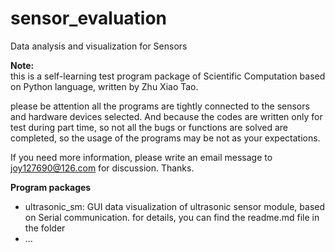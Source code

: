 # sensor_evaluation
Data analysis and visualization for Sensors
 
**Note:**  
this is a self-learning test program package of Scientific Computation based on Python language, written by Zhu Xiao Tao.

please be attention all the programs are tightly connected to the sensors and hardware devices selected. And because the codes are written only for test during part time, so not all the bugs or functions are solved are completed, so the usage of the programs may be not as your expectations.

If you need more information, please write an email message to joy127690@126.com for discussion. Thanks.

**Program packages**

 - ultrasonic_sm: GUI data visualization of ultrasonic sensor module, based on Serial communication. for details, you can find the readme.md file in the folder
 - ...